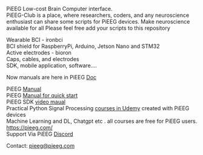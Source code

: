 PiEEG Low-cost Brain Computer interface.  
PiEEG-Club is a place, where researchers, coders, and any neuroscience enthusiast can share some scripts for PiEEG devices. Make neuroscience available for all
Please feel free add your scripts to this repository  

Wearable BCI - ironbci  
BCI shield for RaspberryPi, Arduino, Jetson Nano and STM32     
Active electrodes - bioron     
Caps, cables, and electrodes  
SDK, mobile application, software....  

Now manuals are here in PiEEG [Doc](https://pieeg.com/docs/docs/)   

PiEEG [Manual](https://colab.research.google.com/drive/1xW6fwzVdLH83zHoorjeWai6SdZoOanfA#scrollTo=9bxgisvWfs5f)    
PiEEG [Manual for quick start ](https://github.com/pieeg-club/PiEEG/blob/main/Manual.%20Conenction%20and%20start%20-%20PiEEG1.pdf)    
PiEEG SDK [video maual](https://youtu.be/9jLyN2zRXdU)   
Practical Python Signal Processing [courses in Udemy](https://www.udemy.com/course/signal-processing-python-for-eeg/?referralCode=2D537B5EAD7114C43DE2) created with PiEEG devices        
          Machine Learning and DL, Chatgpt etc . all courses are free for PiEEG users.           
https://pieeg.com/  
Support Via PiEEG [Discord](https://discord.gg/RnCdpwbywx)      

Contact: pieeg@pieeg.com  
